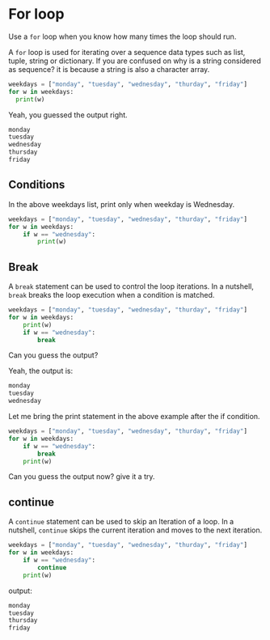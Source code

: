 # For loop

Use a `for` loop when you know how many times the loop should run.

A `for` loop is used for iterating over a sequence data types such as list, tuple, string or dictionary. If you are confused on why is a string considered as sequence? it is because a string is also a character array.

```python
weekdays = ["monday", "tuesday", "wednesday", "thurday", "friday"]
for w in weekdays:
  print(w)
```

Yeah, you guessed the output right.

```txt
monday
tuesday
wednesday
thursday
friday
```

## Conditions

In the above weekdays list, print only when weekday is Wednesday.

```python
weekdays = ["monday", "tuesday", "wednesday", "thurday", "friday"]
for w in weekdays:
    if w == "wednesday":
        print(w)
```

## Break

A `break` statement can be used to control the loop iterations. In a nutshell, `break` breaks the loop execution when a condition is matched.

```python
weekdays = ["monday", "tuesday", "wednesday", "thurday", "friday"]
for w in weekdays:
    print(w)
    if w == "wednesday":
        break
```

Can you guess the output?

Yeah, the output is:

```txt
monday
tuesday
wednesday
```

Let me bring the print statement in the above example after the if condition.

```python
weekdays = ["monday", "tuesday", "wednesday", "thurday", "friday"]
for w in weekdays:
    if w == "wednesday":
        break
    print(w)
```

Can you guess the output now? give it a try.

## continue

A `continue` statement can be used to skip an Iteration of a loop. In a nutshell, `continue` skips the current iteration and moves to the next iteration.

```python
weekdays = ["monday", "tuesday", "wednesday", "thurday", "friday"]
for w in weekdays:
    if w == "wednesday":
        continue
    print(w)
```

output:

```txt
monday
tuesday
thursday
friday
```
